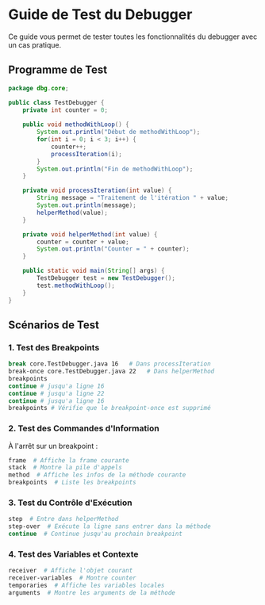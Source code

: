 # Guide de Test du Debugger

Ce guide vous permet de tester toutes les fonctionnalités du debugger avec un cas pratique.

## Programme de Test

```java
package dbg.core;

public class TestDebugger {
    private int counter = 0;
    
    public void methodWithLoop() {
        System.out.println("Début de methodWithLoop");
        for(int i = 0; i < 3; i++) {
            counter++;
            processIteration(i);
        }
        System.out.println("Fin de methodWithLoop");
    }

    private void processIteration(int value) {
        String message = "Traitement de l'itération " + value;
        System.out.println(message);
        helperMethod(value);
    }

    private void helperMethod(int value) {
        counter = counter + value;
        System.out.println("Counter = " + counter);
    }

    public static void main(String[] args) {
        TestDebugger test = new TestDebugger();
        test.methodWithLoop();
    }
}
```

## Scénarios de Test

### 1. Test des Breakpoints
```bash
break core.TestDebugger.java 16   # Dans processIteration
break-once core.TestDebugger.java 22   # Dans helperMethod
breakpoints
continue # jusqu'a ligne 16
continue # jusqu'a ligne 22
continue # jusqu'a ligne 16
breakpoints # Vérifie que le breakpoint-once est supprimé
```



### 2. Test des Commandes d'Information
À l'arrêt sur un breakpoint :
```bash
frame  # Affiche la frame courante
stack  # Montre la pile d'appels
method  # Affiche les infos de la méthode courante
breakpoints  # Liste les breakpoints
```

### 3. Test du Contrôle d'Exécution
```bash
step  # Entre dans helperMethod
step-over  # Exécute la ligne sans entrer dans la méthode
continue  # Continue jusqu'au prochain breakpoint
```

### 4. Test des Variables et Contexte
```bash
receiver  # Affiche l'objet courant
receiver-variables  # Montre counter
temporaries  # Affiche les variables locales
arguments  # Montre les arguments de la méthode
```